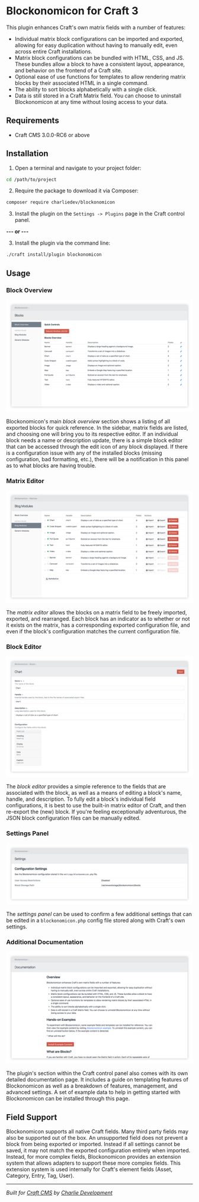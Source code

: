 # Blockonomicon for Craft 3

This plugin enhances Craft's own matrix fields with a number of features:

- Individual matrix block configurations can be imported and exported, allowing for easy duplication without having to manually edit, even across entire Craft installations.
- Matrix block configurations can be bundled with HTML, CSS, and JS. These bundles allow a block to have a consistent layout, appearance, and behavior on the frontend of a Craft site.
- Optional ease of use functions for templates to allow rendering matrix blocks by their associated HTML in a single command.
- The ability to sort blocks alphabetically with a single click.
- Data is still stored in a Craft Matrix field. You can choose to uninstall Blockonomicon at any time without losing access to your data.

## Requirements

* Craft CMS 3.0.0-RC6 or above

## Installation

1. Open a terminal and navigate to your project folder:

```bash
cd /path/to/project
```

2. Require the package to download it via Composer:

```bash
composer require charliedev/blockonomicon
```

3. Install the plugin on the `Settings -> Plugins` page in the Craft control panel.

**--- or ---**

3. Install the plugin via the command line:

```bash
./craft install/plugin blockonomicon
```

## Usage

### Block Overview

![Blockonomicon block overview panel](./resources/block-overview.png)

Blockonomicon's main *block overview* section shows a listing of all exported blocks for quick reference. In the sidebar, matrix fields are listed, and choosing one will bring you to its respective editor. If an individual block needs a name or description update, there is a simple block editor that can be accessed through the edit icon of any block displayed. If there is a configuration issue with any of the installed blocks (missing configuration, bad formatting, etc.), there will be a notification in this panel as to what blocks are having trouble.

### Matrix Editor

![Blockonomicon matrix editor panel](./resources/matrix-editor.png)

The *matrix editor* allows the blocks on a matrix field to be freely imported, exported, and rearranged. Each block has an indicator as to whether or not it exists on the matrix, has a corresponding exported configuration file, and even if the block's configuration matches the current configuration file.

### Block Editor

![Blockonomicon block editor panel](./resources/block-editor.png)

The *block editor* provides a simple reference to the fields that are associated with the block, as well as a means of editing a block's name, handle, and description. To fully edit a block's individual field configurations, it is best to use the built-in matrix editor of Craft, and then re-export the (new) block. If you're feeling exceptionally adventurous, the JSON block configuration files can be manually edited.

### Settings Panel

![Blockonomicon settings panel](./resources/settings-panel.png)

The *settings panel* can be used to confirm a few additional settings that can be edited in a `blockonomicon.php` config file stored along with Craft's own settings.

### Additional Documentation

![Blockonomicon documentation panel](./resources/additional-documentation.png)

The plugin's section within the Craft control panel also comes with its own detailed documentation page. It includes a guide on templating features of Blockonomicon as well as a breakdown of features, management, and advanced settings. A set of example data to help in getting started with Blockonomicon can be installed through this page.

## Field Support

Blockonomicon supports all native Craft fields. Many third party fields may also be supported out of the box. An unsupported field does not prevent a block from being exported or imported. Instead if all settings cannot be saved, it may not match the exported configuration entirely when imported. Instead, for more complex fields, Blockonomicon provides an extension system that allows adapters to support these more complex fields. This extension system is used internally for Craft's element fields (Asset, Category, Entry, Tag, User).

---

*Built for [Craft CMS](https://craftcms.com/) by [Charlie Development](http://charliedev.com/)*
